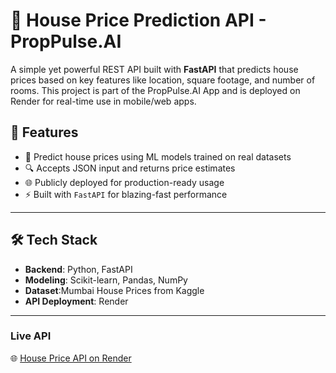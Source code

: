 # 🏡 House Price Prediction API - PropPulse.AI

A simple yet powerful REST API built with **FastAPI** that predicts house prices based on key features like location, square footage, and number of rooms. This project is part of the PropPulse.AI App and is deployed on Render for real-time use in mobile/web apps.

## 🚀 Features

- 🎯 Predict house prices using ML models trained on real datasets
- 🔍 Accepts JSON input and returns price estimates
- 🌐 Publicly deployed for production-ready usage
- ⚡ Built with `FastAPI` for blazing-fast performance

---

## 🛠️ Tech Stack

- **Backend**: Python, FastAPI
- **Modeling**: Scikit-learn, Pandas, NumPy
- **Dataset**:Mumbai House Prices from Kaggle
- **API Deployment**: Render

---

### Live API
🌐 [House Price API on Render](https://house-price-api-42ih.onrender.com)


